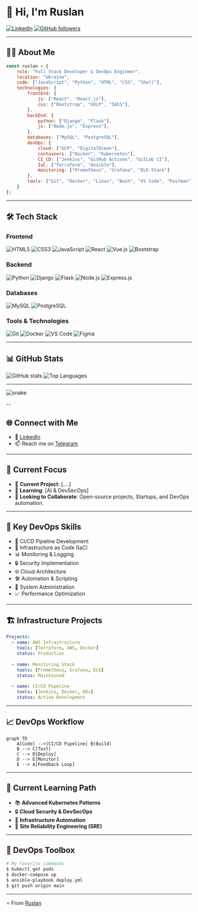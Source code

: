 # 👋 Hi, I'm Ruslan

[![LinkedIn](https://img.shields.io/badge/LinkedIn-0077B5?style=for-the-badge&logo=linkedin&logoColor=white)](https://www.linkedin.com/in/ruslan-lapiniak-3b912b201?originalSubdomain=ua)
[![GitHub followers](https://img.shields.io/github/followers/ruslanlap?style=for-the-badge&logo=github)](https://github.com/ruslanlap)

---

## 👨‍💻 About Me

```javascript
const ruslan = {
    role: "Full Stack Developer & DevOps Engineer",
    location: "Ukraine",
    code: ["JavaScript", "Python", "HTML", "CSS", "Shell"],
    technologies: {
        frontEnd: {
            js: ["React", "React.js"],
            css: ["Bootstrap", "GULP", "SASS"],
        },
        backEnd: {
            python: ["Django", "Flask"],
            js: ["Node.js", "Express"],
        },
        databases: ["MySQL", "PostgreSQL"],
        devOps: {
            cloud: ["GCP", "DigitalOcean"],
            containers: ["Docker", "Kubernetes"],
            CI_CD: ["Jenkins", "GitHub Actions", "GitLab CI"],
            IaC: ["Terraform", "Ansible"],
            monitoring: ["Prometheus", "Grafana", "ELK Stack"]
        },
        tools: ["Git", "Docker", "Linux", "Bash", "VS Code", "Postman"]
    }
};
```

---

## 🛠 Tech Stack

### Frontend
![HTML5](https://img.shields.io/badge/HTML5-E34F26?style=for-the-badge&logo=html5&logoColor=white)
![CSS3](https://img.shields.io/badge/CSS3-1572B6?style=for-the-badge&logo=css3&logoColor=white)
![JavaScript](https://img.shields.io/badge/JavaScript-F7DF1E?style=for-the-badge&logo=javascript&logoColor=black)
![React](https://img.shields.io/badge/React-20232A?style=for-the-badge&logo=react&logoColor=61DAFB)
![Vue.js](https://img.shields.io/badge/Vue.js-35495E?style=for-the-badge&logo=vue.js&logoColor=4FC08D)
![Bootstrap](https://img.shields.io/badge/Bootstrap-563D7C?style=for-the-badge&logo=bootstrap&logoColor=white)

### Backend
![Python](https://img.shields.io/badge/Python-3776AB?style=for-the-badge&logo=python&logoColor=white)
![Django](https://img.shields.io/badge/Django-092E20?style=for-the-badge&logo=django&logoColor=white)
![Flask](https://img.shields.io/badge/Flask-000000?style=for-the-badge&logo=flask&logoColor=white)
![Node.js](https://img.shields.io/badge/Node.js-43853D?style=for-the-badge&logo=node.js&logoColor=white)
![Express.js](https://img.shields.io/badge/Express.js-404D59?style=for-the-badge)

### Databases
![MySQL](https://img.shields.io/badge/MySQL-00000F?style=for-the-badge&logo=mysql&logoColor=white)
![PostgreSQL](https://img.shields.io/badge/PostgreSQL-316192?style=for-the-badge&logo=postgresql&logoColor=white)

### Tools & Technologies
![Git](https://img.shields.io/badge/Git-F05032?style=for-the-badge&logo=git&logoColor=white)
![Docker](https://img.shields.io/badge/Docker-2CA5E0?style=for-the-badge&logo=docker&logoColor=white)
![VS Code](https://img.shields.io/badge/VS_Code-0078D4?style=for-the-badge&logo=visual%20studio%20code&logoColor=white)
![Figma](https://img.shields.io/badge/Figma-F24E1E?style=for-the-badge&logo=figma&logoColor=white)

---

## 📊 GitHub Stats

![GitHub stats](https://github-readme-stats.vercel.app/api?username=ruslanlap&show_icons=true&theme=radical)
![Top Languages](https://github-readme-stats.vercel.app/api/top-langs/?username=ruslanlap&layout=compact&theme=radical)

---

<img src="https://github.com/ruslanlap/ruslanlap/blob/output/github-contribution-grid-snake.svg" alt="snake" />
</div>

--

## 🌐 Connect with Me

- 💼 [LinkedIn](https://www.linkedin.com/in/ruslan-lapiniak-3b912b201?originalSubdomain=ua)
- 📫 Reach me on [Telegram](https://t.me/ruslan_ls)

---

## 🚀 Current Focus

- 🔭 **Current Project**: [....]
- 🌱 **Learning**: [AI & DevSecOps]
- 👯 **Looking to Collaborate**: Open-source projects, Startups, and DevOps automation.

---

## 🎯 Key DevOps Skills

- 🔄 CI/CD Pipeline Development
- 🚀 Infrastructure as Code (IaC)
- 📊 Monitoring & Logging
- 🔒 Security Implementation
- 🌐 Cloud Architecture
- 🛠 Automation & Scripting
- 🔧 System Administration
- 📈 Performance Optimization

---

## 🏗 Infrastructure Projects

```yaml
Projects:
  - name: AWS Infrastructure
    tools: [Terraform, AWS, Docker]
    status: Production
    
  - name: Monitoring Stack
    tools: [Prometheus, Grafana, ELK]
    status: Maintained
    
  - name: CI/CD Pipeline
    tools: [Jenkins, Docker, K8s]
    status: Active Development
```

---

## 📈 DevOps Workflow

```mermaid
graph TD
    A[Code] -->|CI/CD Pipeline| B(Build)
    B --> C[Test]
    C --> D[Deploy]
    D --> E[Monitor]
    E --> A[Feedback Loop]
```

---

## 🌱 Current Learning Path

- 📚 **Advanced Kubernetes Patterns**
- 🔒 **Cloud Security & DevSecOps**
- 🤖 **Infrastructure Automation**
- 🎯 **Site Reliability Engineering (SRE)**

---

## 🔧 DevOps Toolbox

```bash
# My favorite commands
$ kubectl get pods
$ docker-compose up
$ ansible-playbook deploy.yml
$ git push origin main
```

---

⭐️ From [Ruslan](https://github.com/ruslanlap)
